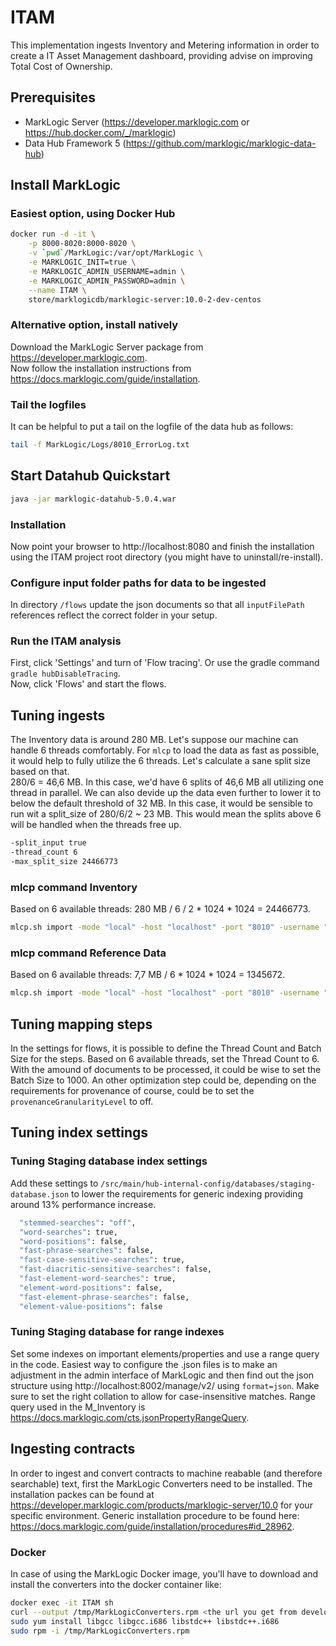 # ITAM
This implementation ingests Inventory and Metering information in order to create a IT Asset Management dashboard, providing advise on improving Total Cost of Ownership.

## Prerequisites
- MarkLogic Server (https://developer.marklogic.com or https://hub.docker.com/_/marklogic)
- Data Hub Framework 5 (https://github.com/marklogic/marklogic-data-hub)

## Install MarkLogic
### Easiest option, using Docker Hub
```sh
docker run -d -it \
    -p 8000-8020:8000-8020 \
    -v `pwd`/MarkLogic:/var/opt/MarkLogic \
    -e MARKLOGIC_INIT=true \
    -e MARKLOGIC_ADMIN_USERNAME=admin \
    -e MARKLOGIC_ADMIN_PASSWORD=admin \
    --name ITAM \
    store/marklogicdb/marklogic-server:10.0-2-dev-centos
```
### Alternative option, install natively
Download the MarkLogic Server package from https://developer.marklogic.com.  
Now follow the installation instructions from https://docs.marklogic.com/guide/installation.

### Tail the logfiles
It can be helpful to put a tail on the logfile of the data hub as follows:
```sh
tail -f MarkLogic/Logs/8010_ErrorLog.txt
```

## Start Datahub Quickstart
```sh
java -jar marklogic-datahub-5.0.4.war
```

### Installation
Now point your browser to http://localhost:8080 and finish the installation using the ITAM project root directory (you might have to uninstall/re-install).

### Configure input folder paths for data to be ingested
In directory `/flows` update the json documents so that all `inputFilePath` references reflect the correct folder in your setup.

### Run the ITAM analysis
First, click 'Settings' and turn of 'Flow tracing'. Or use the gradle command `gradle hubDisableTracing`.  
Now, click 'Flows' and start the flows.

## Tuning ingests
The Inventory data is around 280 MB. Let's suppose our machine can handle 6 threads comfortably. For `mlcp` to load the data as fast as possible, it would help to fully utilize the 6 threads. Let's calculate a sane split size based on that.  
280/6 = 46,6 MB. In this case, we'd have 6 splits of 46,6 MB all utilizing one thread in parallel. We can also devide up the data even further to lower it to below the default threshold of 32 MB. In this case, it would be sensible to run wit a split_size of 280/6/2 ~ 23 MB. This would mean the splits above 6 will be handled when the threads free up.
```sh
-split_input true
-thread_count 6
-max_split_size 24466773
```

### mlcp command Inventory
Based on 6 available threads: 280 MB / 6 / 2 * 1024 * 1024 = 24466773.
```sh
mlcp.sh import -mode "local" -host "localhost" -port "8010" -username "admin" -password "admin" -input_file_path "/Users/mderu/projects/ITAM/data/Inventory/Inventory" -input_file_type "delimited_text" -generate_uri "true" -delimiter ";" -output_collections "I_Inventory" -output_permissions "rest-reader,read,rest-writer,update" -document_type "json" -transform_module "/data-hub/5/transforms/mlcp-flow-transform.sjs" -transform_namespace "http://marklogic.com/data-hub/mlcp-flow-transform" -transform_param "flow-name=Inventory,step=2" -split_input "true" -thread_count "6" -max_split_size "24466773"
```

### mlcp command Reference Data
Based on 6 available threads: 7,7 MB / 6 * 1024 * 1024 = 1345672.
```sh
mlcp.sh import -mode "local" -host "localhost" -port "8010" -username "admin" -password "admin" -input_file_path "/Users/mderu/projects/ITAM/data/Inventory/Reference" -input_file_type "delimited_text" -generate_uri "true" -delimiter ";" -output_collections "I_Inventory_Reference" -output_permissions "rest-reader,read,rest-writer,update" -document_type "json" -transform_module "/data-hub/5/transforms/mlcp-flow-transform.sjs" -transform_namespace "http://marklogic.com/data-hub/mlcp-flow-transform" -transform_param "flow-name=Inventory,step=4" -split_input "true" -thread_count "6" -max_split_size "1345672"
```

## Tuning mapping steps
In the settings for flows, it is possible to define the Thread Count and Batch Size for the steps. Based on 6 available threads, set the Thread Count to 6. With the amound of documents to be processed, it could be wise to set the Batch Size to 1000. An other optimization step could be, depending on the requirements for provenance of course, could be to set the `provenanceGranularityLevel` to off.

## Tuning index settings

### Tuning Staging database index settings
Add these settings to `/src/main/hub-internal-config/databases/staging-database.json` to lower the requirements for generic indexing providing around 13% performance increase.
```sh
  "stemmed-searches": "off",
  "word-searches": true,
  "word-positions": false,
  "fast-phrase-searches": false,
  "fast-case-sensitive-searches": true,
  "fast-diacritic-sensitive-searches": false,
  "fast-element-word-searches": true,
  "element-word-positions": false,
  "fast-element-phrase-searches": false,
  "element-value-positions": false
  ```

### Tuning Staging database for range indexes
Set some indexes on important elements/properties and use a range query in the code.
Easiest way to configure the .json files is to make an adjustment in the admin interface of MarkLogic and then find out the json structure using http://localhost:8002/manage/v2/ using `format=json`. Make sure to set the right collation to allow for case-insensitive matches. Range query used in the M_Inventory is https://docs.marklogic.com/cts.jsonPropertyRangeQuery.

## Ingesting contracts
In order to ingest and convert contracts to machine reabable (and therefore searchable) text, first the MarkLogic Converters need to be installed.
The installation packes can be found at https://developer.marklogic.com/products/marklogic-server/10.0 for your specific environment. Generic installation procedure to be found here: https://docs.marklogic.com/guide/installation/procedures#id_28962.

### Docker
In case of using the MarkLogic Docker image, you'll have to download and install the converters into the docker container like:
```sh
docker exec -it ITAM sh
curl --output /tmp/MarkLogicConverters.rpm <the url you get from developer.marklogic.com when clicking on the button to use Curl>
sudo yum install libgcc libgcc.i686 libstdc++ libstdc++.i686
sudo rpm -i /tmp/MarkLogicConverters.rpm
```